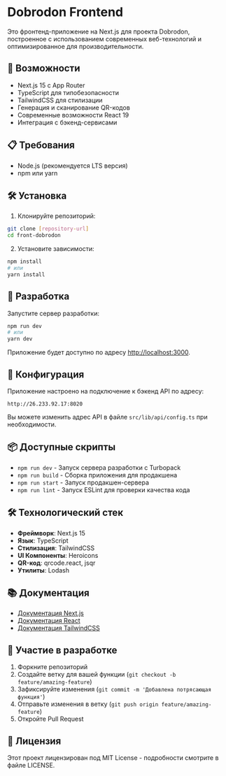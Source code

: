 # Dobrodon Frontend

Это фронтенд-приложение на Next.js для проекта Dobrodon, построенное с использованием современных веб-технологий и оптимизированное для производительности.

## 🚀 Возможности

- Next.js 15 с App Router
- TypeScript для типобезопасности
- TailwindCSS для стилизации
- Генерация и сканирование QR-кодов
- Современные возможности React 19
- Интеграция с бэкенд-сервисами

## 📋 Требования

- Node.js (рекомендуется LTS версия)
- npm или yarn

## 🛠️ Установка

1. Клонируйте репозиторий:
```bash
git clone [repository-url]
cd front-dobrodon
```

2. Установите зависимости:
```bash
npm install
# или
yarn install
```

## 🚀 Разработка

Запустите сервер разработки:

```bash
npm run dev
# или
yarn dev
```

Приложение будет доступно по адресу [http://localhost:3000](http://localhost:3000).

## 🔧 Конфигурация

Приложение настроено на подключение к бэкенд API по адресу:
```
http://26.233.92.17:8020
```

Вы можете изменить адрес API в файле `src/lib/api/config.ts` при необходимости.

## 📦 Доступные скрипты

- `npm run dev` - Запуск сервера разработки с Turbopack
- `npm run build` - Сборка приложения для продакшена
- `npm run start` - Запуск продакшен-сервера
- `npm run lint` - Запуск ESLint для проверки качества кода

## 🛠️ Технологический стек

- **Фреймворк**: Next.js 15
- **Язык**: TypeScript
- **Стилизация**: TailwindCSS
- **UI Компоненты**: Heroicons
- **QR-код**: qrcode.react, jsqr
- **Утилиты**: Lodash

## 📚 Документация

- [Документация Next.js](https://nextjs.org/docs)
- [Документация React](https://react.dev)
- [Документация TailwindCSS](https://tailwindcss.com/docs)

## 🤝 Участие в разработке

1. Форкните репозиторий
2. Создайте ветку для вашей функции (`git checkout -b feature/amazing-feature`)
3. Зафиксируйте изменения (`git commit -m 'Добавлена потрясающая функция'`)
4. Отправьте изменения в ветку (`git push origin feature/amazing-feature`)
5. Откройте Pull Request

## 📄 Лицензия

Этот проект лицензирован под MIT License - подробности смотрите в файле LICENSE.
